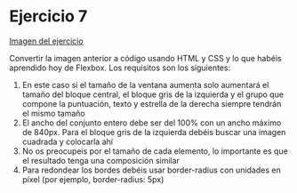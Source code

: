 # Ejercicio 7

[Imagen del ejercicio](./images/img.png)

Convertir la imagen anterior a código usando HTML y CSS y lo que habéis aprendido hoy de Flexbox. Los requisitos son los siguientes:

1. En este caso si el tamaño de la ventana aumenta solo aumentará el tamaño del bloque central, el bloque gris de la izquierda y el grupo que compone la puntuación, texto y estrella de la derecha siempre tendrán el mismo tamaño
2. El ancho del conjunto entero debe ser del 100% con un ancho máximo de 840px. Para el bloque gris de la izquierda debéis buscar una imagen cuadrada y colocarla ahí
3. No os preocupeis por el tamaño de cada elemento, lo importante es que el resultado tenga una composición similar
4. Para redondear los bordes debéis usar border-radius con unidades en píxel (por ejemplo, border-radius: 5px)

